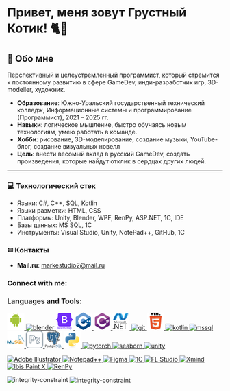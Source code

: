 # Привет, меня зовут Грустный Котик! 🐈🍪

## 📗 Обо мне

Перспективный и целеустремленный программист, который стремится к постоянному развитию в сфере GameDev, инди-разработчик игр, 3D-modeller, художник.

- **Образование**: Южно-Уральский государственный технический колледж, Информационные системы и программирование (Программист), 2021 – 2025 гг.
- **Навыки**: логическое мышление, быстро обучаясь новым технологиям, умею работать в команде.
- **Хобби**: рисование, 3D-моделирование, создание музыки, YouTube-блог, создание визуальных новелл
- **Цель**: внести весомый вклад в русский GameDev, создать произведения, которые найдут отклик в сердцах других людей.

---

### 💻 Технологический стек

- Языки: C#, C++, SQL, Kotlin
- Языки разметки: HTML, CSS
- Платформы: Unity, Blender, WPF, RenPy, ASP.NET, 1C, IDE
- Базы данных: MS SQL, 1C
- Инструменты: Visual Studio, Unity, NotePad++, GitHub, 1C

### ✉ Контакты

- **Mail.ru**: markestudio2@mail.ru

<h3 align="left">Connect with me:</h3>
<p align="left">
</p>

<h3 align="left">Languages and Tools:</h3>
<p background="white" align="left"> <a href="https://developer.android.com" target="_blank" rel="noreferrer"> <img src="https://raw.githubusercontent.com/devicons/devicon/master/icons/android/android-original-wordmark.svg" alt="android" width="40" height="40"/> </a> <a href="https://www.blender.org/" target="_blank" rel="noreferrer"> <img src="https://download.blender.org/branding/community/blender_community_badge_white.svg" alt="blender" width="40" height="40"/> </a> <a href="https://getbootstrap.com" target="_blank" rel="noreferrer"> <img src="https://raw.githubusercontent.com/devicons/devicon/master/icons/bootstrap/bootstrap-plain-wordmark.svg" alt="bootstrap" width="40" height="40"/> </a> <a href="https://www.w3schools.com/cpp/" target="_blank" rel="noreferrer"> <img src="https://raw.githubusercontent.com/devicons/devicon/master/icons/cplusplus/cplusplus-original.svg" alt="cplusplus" width="40" height="40"/> </a> <a href="https://www.w3schools.com/cs/" target="_blank" rel="noreferrer"> <img src="https://raw.githubusercontent.com/devicons/devicon/master/icons/csharp/csharp-original.svg" alt="csharp" width="40" height="40"/> </a> <a href="https://dotnet.microsoft.com/" target="_blank" rel="noreferrer"> <img src="https://raw.githubusercontent.com/devicons/devicon/master/icons/dot-net/dot-net-original-wordmark.svg" alt="dotnet" width="40" height="40"/> </a> <a href="https://git-scm.com/" target="_blank" rel="noreferrer"> <img src="https://www.vectorlogo.zone/logos/git-scm/git-scm-icon.svg" alt="git" width="40" height="40"/> </a> <a href="https://www.w3.org/html/" target="_blank" rel="noreferrer"> <img src="https://raw.githubusercontent.com/devicons/devicon/master/icons/html5/html5-original-wordmark.svg" alt="html5" width="40" height="40"/> </a> <a href="https://kotlinlang.org" target="_blank" rel="noreferrer"> <img src="https://www.vectorlogo.zone/logos/kotlinlang/kotlinlang-icon.svg" alt="kotlin" width="40" height="40"/> </a> <a href="https://www.microsoft.com/en-us/sql-server" target="_blank" rel="noreferrer"> <img src="https://www.svgrepo.com/show/303229/microsoft-sql-server-logo.svg" alt="mssql" width="40" height="40"/> </a> <a href="https://www.mysql.com/" target="_blank" rel="noreferrer"> <img src="https://raw.githubusercontent.com/devicons/devicon/master/icons/mysql/mysql-original-wordmark.svg" alt="mysql" width="40" height="40"/> </a> <a href="https://www.photoshop.com/en" target="_blank" rel="noreferrer"> <img src="https://raw.githubusercontent.com/devicons/devicon/master/icons/photoshop/photoshop-line.svg" alt="photoshop" width="40" height="40"/> </a> <a href="https://www.postgresql.org" target="_blank" rel="noreferrer"> <img src="https://raw.githubusercontent.com/devicons/devicon/master/icons/postgresql/postgresql-original-wordmark.svg" alt="postgresql" width="40" height="40"/> </a> <a href="https://www.python.org" target="_blank" rel="noreferrer"> <img src="https://raw.githubusercontent.com/devicons/devicon/master/icons/python/python-original.svg" alt="python" width="40" height="40"/> </a> <a href="https://pytorch.org/" target="_blank" rel="noreferrer"> <img src="https://www.vectorlogo.zone/logos/pytorch/pytorch-icon.svg" alt="pytorch" width="40" height="40"/> </a> <a href="https://seaborn.pydata.org/" target="_blank" rel="noreferrer"> <img src="https://seaborn.pydata.org/_images/logo-mark-lightbg.svg" alt="seaborn" width="40" height="40"/> </a> <a href="https://unity.com/" target="_blank" rel="noreferrer"> <img src="https://www.vectorlogo.zone/logos/unity3d/unity3d-icon.svg" alt="unity" width="40" height="40"/> </a> </p>
<!-- Adobe Illustrator -->
<a href="https://www.adobe.com/products/illustrator.html" target="_blank" rel="noreferrer"> 
  <img src="https://upload.wikimedia.org/wikipedia/commons/thumb/f/fb/Adobe_Illustrator_CC_icon.svg/2101px-Adobe_Illustrator_CC_icon.svg.png" alt="Adobe Illustrator" width="40" height="40"/> 
</a>

<!-- Notepad++ -->
<a href="https://notepad-plus-plus.org/" target="_blank" rel="noreferrer"> 
  <img src="https://upload.wikimedia.org/wikipedia/commons/0/0f/Notepad%2B%2B_Logo.png" alt="Notepad++" width="40" height="40"/> 
</a>

<!-- Figma -->
<a href="https://www.figma.com/" target="_blank" rel="noreferrer"> 
  <img src="https://www.vectorlogo.zone/logos/figma/figma-icon.svg" alt="Figma" width="40" height="40"/> 
</a>

<!-- 1C -->
<a href="https://1c.ru/" target="_blank" rel="noreferrer"> 
  <img src="https://static.1c.ru/images/logo.png" alt="1C" width="40" height="40"/> 
</a>

<!-- FL Studio 21 -->
<a href="https://www.image-line.com/" target="_blank" rel="noreferrer"> 
  <img src="https://www.image-line.com/static/assets/nav-logo-fruit.41db863.png" alt="FL Studio" width="40" height="40"/> 
</a>

<!-- Xmind -->
<a href="https://www.xmind.net/" target="_blank" rel="noreferrer"> 
  <img src="https://assets.xmind.net/www/assets/images/new-xmind-logo-dark-60f56e9142.svg" alt="Xmind" width="40" height="40"/> 
</a>

<!-- Ibis Paint X -->
<a href="https://ibispaint.com/" target="_blank" rel="noreferrer"> 
  <img src="https://store-images.s-microsoft.com/image/apps.28383.14202576542330599.e2a21905-d839-4a08-a9e2-42b2b28b331d.fe8f4307-30e2-4bf4-b5e6-c0be25fcea8b?h=307" alt="Ibis Paint X" width="40" height="40"/> 
</a>

<!-- RenPy -->
<a href="https://www.renpy.org/" target="_blank" rel="noreferrer"> 
  <img src="https://www.renpy.org/static/index-logo.png" alt="RenPy" width="40" height="40"/> 
</a>

<p><img align="left" src="https://github-readme-stats.vercel.app/api/top-langs?username=integrity-constraint&show_icons=true&locale=en&layout=compact" alt="integrity-constraint" /></p>

<p>&nbsp;<img align="center" src="https://github-readme-stats.vercel.app/api?username=integrity-constraint&show_icons=true&locale=en" alt="integrity-constraint" /></p>


